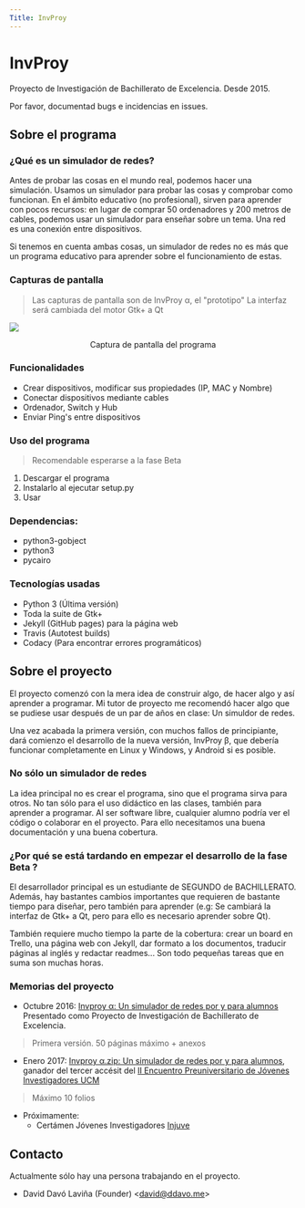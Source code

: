 ```yaml
---
Title: InvProy
---
```

# InvProy #

Proyecto de Investigación de Bachillerato de Excelencia. Desde 2015.

Por favor, documentad bugs e incidencias en issues.

## Sobre el programa ##

### ¿Qué es un simulador de redes? ###
Antes de probar las cosas en el mundo real, podemos hacer una simulación. Usamos un simulador para probar las cosas y comprobar como funcionan. En el ámbito educativo (no profesional), sirven para aprender con pocos recursos: en lugar de comprar 50 ordenadores y 200 metros de cables, podemos usar un simulador para enseñar sobre un tema.
Una red es una conexión entre dispositivos.

Si tenemos en cuenta ambas cosas, un simulador de redes no es más que un programa educativo para aprender sobre el funcionamiento de estas.

### Capturas de pantalla ###
> Las capturas de pantalla son de InvProy α, el "prototipo"
> La interfaz será cambiada del motor Gtk+ a Qt

![](http://invproy.ddavo.me/screenshots/2016-09-12-230644_1000x700_scrot.png)
<center> Captura de pantalla del programa </center>

### Funcionalidades ###
* Crear dispositivos, modificar sus propiedades (IP, MAC y Nombre)
* Conectar dispositivos mediante cables
* Ordenador, Switch y Hub
* Enviar Ping's entre dispositivos

### Uso del programa ###
> Recomendable esperarse a la fase Beta

1. Descargar el programa
2. Instalarlo al ejecutar setup.py
3. Usar

### Dependencias: ###
* python3-gobject
* python3
* pycairo

### Tecnologías usadas ###

* Python 3 (Última versión)
* Toda la suite de Gtk+
* Jekyll (GitHub pages) para la página web
* Travis (Autotest builds)
* Codacy (Para encontrar errores programáticos)

## Sobre el proyecto ##

El proyecto comenzó con la mera idea de construir algo, de hacer algo y así aprender a programar. Mi tutor de proyecto me recomendó hacer algo que se pudiese usar después de un par de años en clase: Un simuldor de redes.

Una vez acabada la primera versión, con muchos fallos de principiante, dará comienzo el desarrollo de la nueva versión, InvProy β, que debería funcionar completamente en Linux y Windows, y Android si es posible.

### No sólo un simulador de redes ###

La idea principal no es crear el programa, sino que el programa sirva para otros. No tan sólo para el uso didáctico en las clases, también para aprender a programar. Al ser software libre, cualquier alumno podría ver el código o colaborar en el proyecto. Para ello necesitamos una buena documentación y una buena cobertura.

### ¿Por qué se está tardando en empezar el desarrollo de la fase Beta ? ###

El desarrollador principal es un estudiante de SEGUNDO de BACHILLERATO. Además, hay bastantes cambios importantes que requieren de bastante tiempo para diseñar, pero también para aprender (e.g: Se cambiará la interfaz de Gtk+ a Qt, pero para ello es necesario aprender sobre Qt).

También requiere mucho tiempo la parte de la cobertura: crear un board en Trello, una página web con Jekyll, dar formato a los documentos, traducir páginas al inglés y redactar readmes... Son todo pequeñas tareas que en suma son muchas horas.

### Memorias del proyecto ###

* Octubre 2016: [Invproy α: Un simulador de redes por y para alumnos](https://github.com/daviddavo/InvProy-tex/raw/master/InvProy.pdf) 
    Presentado como Proyecto de Investigación de Bachillerato de Excelencia. 
> Primera versión. 50 páginas máximo + anexos

* Enero 2017:  [Invproy α.zip: Un simulador de redes por y para alumnos](https://github.com/daviddavo/InvProy-tex/raw/EPCJI/InvProy.pdf), ganador del tercer accésit del [II Encuentro Preuniversitario de Jóvenes Investigadores UCM](https://www.ucm.es/jovenesinvestigadores)  
> Máximo 10 folios
* Próximamente: 
  * Certámen Jóvenes Investigadores [Injuve](http://www.injuve.es/formacion/noticia/certamen-jovenes-investigadores-2016)

## Contacto ##

Actualmente sólo hay una persona trabajando en el proyecto.

* David Davó Laviña (Founder) <[david@ddavo.me](david@ddavo.me)>